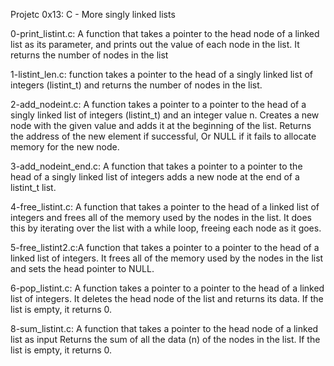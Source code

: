 Projetc 0x13: C - More singly linked lists

0-print_listint.c: A function that takes a pointer to the head node of a linked list as its parameter,
and prints out the value of each node in the list.
It returns the number of nodes in the list

1-listint_len.c: function takes a pointer to the head of a singly linked list of integers (listint_t)
and returns the number of nodes in the list.

2-add_nodeint.c: A function takes a pointer to a pointer to the head of a singly linked list of integers (listint_t) and an integer value n.
Creates a new node with the given value and adds it at the beginning of the list.
Returns the address of the new element if successful,
Or NULL if it fails to allocate memory for the new node.

3-add_nodeint_end.c: A function that takes a pointer to a pointer to the head of a singly linked list of integers
adds a new node at the end of a listint_t list.

4-free_listint.c: A function that takes a pointer to the head of a linked list of integers
and frees all of the memory used by the nodes in the list.
It does this by iterating over the list with a while loop, freeing each node as it goes.

5-free_listint2.c:A function that takes a pointer to a pointer to the head of a linked list of integers.
It frees all of the memory used by the nodes in the list and sets the head pointer to NULL.

6-pop_listint.c: A function takes a pointer to a pointer to the head of a linked list of integers.
It deletes the head node of the list and returns its data. If the list is empty, it returns 0.

8-sum_listint.c: A function that takes a pointer to the head node of a linked list as input
Returns the sum of all the data (n) of the nodes in the list. If the list is empty, it returns 0. 
